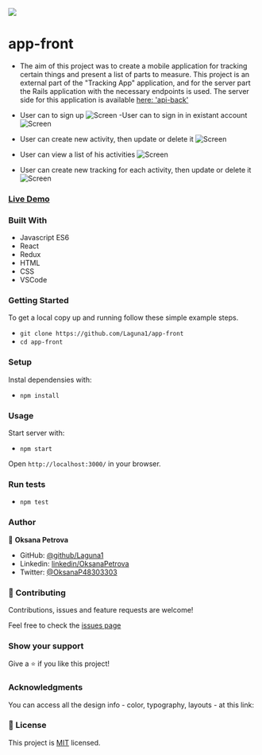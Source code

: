 ![](https://img.shields.io/badge/Microverse-blueviolet)

# app-front
- The aim of this project was to create a mobile application for tracking certain things and present  a list of parts to measure.
This project is an external part of the "Tracking App" application, and for the server part the Rails application with the necessary endpoints is used.
The server side for this application is available [here: 'api-back'](https://final-api-backend.herokuapp.com/)

- User can to sign up
![Screen](./src/assets/img/1img.png)
-User can to sign in in existant account
![Screen](./src/assets/img/2img.png)
- User can create new activity, then update or delete it
![Screen](./src/assets/img/4img.png)
- User can view a list of his activities
![Screen](./src/assets/img/3img.png)
- User can create new tracking for each activity, then update or delete it
![Screen](./src/assets/img/5img.png)

### [Live Demo](https://app-front.netlify.app)

### Built With
- Javascript ES6
- React
- Redux
- HTML
- CSS
- VSCode

### Getting Started
To get a local copy up and running follow these simple example steps.
- `git clone https://github.com/Laguna1/app-front`
- `cd app-front`

### Setup

Instal dependensies with:

- `npm install`

### Usage

Start server with:

- `npm start`

Open `http://localhost:3000/` in your browser.

### Run tests

- `npm test`



### Author

👤 **Oksana Petrova**

- GitHub: [@github/Laguna1](https://github.com/Laguna1)
- Linkedin: [linkedin/OksanaPetrova](https://www.linkedin.com/in/oksana-petrova/)
- Twitter: [@OksanaP48303303](https://twitter.com/OksanaP48303303)

### 🤝 Contributing

Contributions, issues and feature requests are welcome!

Feel free to check the [issues page](https://github.com/Laguna1/api-front/issues)

### Show your support

Give a ⭐️ if you like this project!

### Acknowledgments

You can access all the design info - color, typography, layouts - at this link:

### 📝 License
This project is [MIT](https://github.com/Laguna1/api-front/LICENSE) licensed.
